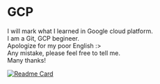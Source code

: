 # GCP<br>
I will mark what I learned in Google cloud platform.<br>
I am a Git, GCP begineer.<br>
Apologize for my poor English :><br>
Any mistake, please feel free to tell me.<br>
Many thanks!<br>

[![Readme Card](https://github-readme-stats.vercel.app/api/pin/?username==LinaC404&repo=GCP)](https://github.com/anuraghazra/github-readme-stats)
